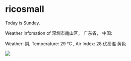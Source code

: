 # ricosmall

Today is Sunday.

Weather infomation of 深圳市南山区， 广东省， 中国: 

Weather: 阴, Temperature: 29 ℃ , Air Index: 28 优高温 黄色

<img src="https://github-readme-stats.vercel.app/api?username=ricosmall&show_icons=true" />
